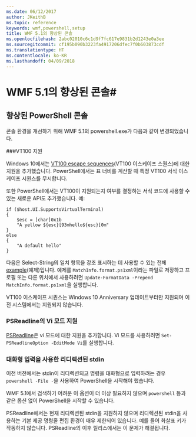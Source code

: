 ```yaml
---
ms.date: 06/12/2017
author: JKeithB
ms.topic: reference
keywords: wmf,powershell,setup
title: WMF 5.1의 향상된 콘솔
ms.openlocfilehash: 2abc02010c6c1d9f7fc617e9831b2d1243e0a3ee
ms.sourcegitcommit: cf195b090b3223fa4917206dfec7f0b603873cdf
ms.translationtype: HT
ms.contentlocale: ko-KR
ms.lasthandoff: 04/09/2018
---
```

# <a name="console-improvements-in-wmf-51"></a>WMF 5.1의 향상된 콘솔#

## <a name="powershell-console-improvements"></a>향상된 PowerShell 콘솔

콘솔 환경을 개선하기 위해 WMF 5.1의 powershell.exe가 다음과 같이 변경되었습니다.

###<a name="vt100-support"></a>VT100 지원

Windows 10에서는 [VT100 escape sequences](https://msdn.microsoft.com/en-us/library/windows/desktop/mt638032(v=vs.85).aspx)(VT100 이스케이프 스퀀스)에 대한 지원을 추가했습니다.
PowerShell에서는 표 너비를 계산할 때 특정 VT100 서식 이스케이프 시퀀스를 무시합니다.

또한 PowerShell에서는 VT100이 지원되는지 여부를 결정하는 서식 코드에 사용할 수 있는 새로운 API도 추가했습니다.
예:

```
if ($host.UI.SupportsVirtualTerminal)
{
    $esc = [char]0x1b
    "A yellow ${esc}[93mhello${esc}[0m"
}
else
{
    "A default hello"
}
```
다음은 Select-String의 일치 항목을 강조 표시하는 데 사용할 수 있는 전체 [example](https://gist.github.com/lzybkr/dcb973dccd54900b67783c48083c28f7)(예제)입니다.
예제를 `MatchInfo.format.ps1xml`이라는 파일로 저장하고 프로필 또는 다른 위치에서 사용하려면 `Update-FormatData -Prepend MatchInfo.format.ps1xml`을 실행합니다.

VT100 이스케이프 시퀀스는 Windows 10 Anniversary 업데이트부터만 지원되며 이전 시스템에서는 지원되지 않습니다.

### <a name="vi-mode-support-in-psreadline"></a>PSReadline의 Vi 모드 지원

[PSReadline](https://github.com/lzybkr/PSReadLine)은 vi 모드에 대한 지원을 추가합니다. Vi 모드를 사용하려면 `Set-PSReadlineOption -EditMode Vi`를 실행합니다.

### <a name="redirected-stdin-with-interactive-input"></a>대화형 입력을 사용한 리디렉션된 stdin

이전 버전에서는 stdin이 리디렉션되고 명령을 대화형으로 입력하려는 경우 `powershell -File -`을 사용하여 PowerShell을 시작해야 했습니다.

WMF 5.1에서 검색하기 어려운 이 옵션이 더 이상 필요하지 않으며
`powershell` 등과 같은 옵션 없이 PowerShell을 시작할 수 있습니다.

PSReadline에서는 현재 리디렉션된 stdin을 지원하지 않으며 리디렉션된 stdin을 사용하는 기본 제공 명령줄 편집 환경이 매우 제한되어 있습니다. 예를 들어 화살표 키가 작동하지 않습니다.
PSReadline의 이후 릴리스에서는 이 문제가 해결됩니다.